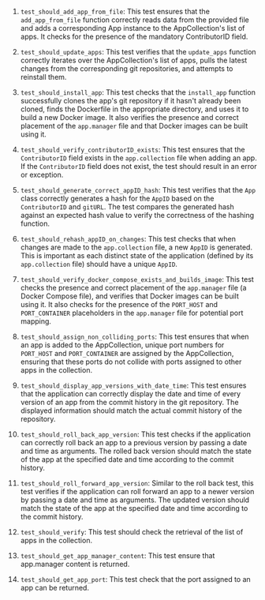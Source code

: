 1. `test_should_add_app_from_file`: This test ensures that the `add_app_from_file` function correctly reads data from the provided file and adds a corresponding App instance to the AppCollection's list of apps. It checks for the presence of the mandatory ContributorID field.

2. `test_should_update_apps`: This test verifies that the `update_apps` function correctly iterates over the AppCollection's list of apps, pulls the latest changes from the corresponding git repositories, and attempts to reinstall them.

3. `test_should_install_app`: This test checks that the `install_app` function successfully clones the app's git repository if it hasn't already been cloned, finds the Dockerfile in the appropriate directory, and uses it to build a new Docker image. It also verifies the presence and correct placement of the `app.manager` file and that Docker images can be built using it.

4. `test_should_verify_contributorID_exists`: This test ensures that the `ContributorID` field exists in the `app.collection` file when adding an app. If the `ContributorID` field does not exist, the test should result in an error or exception.

5. `test_should_generate_correct_appID_hash`: This test verifies that the `App` class correctly generates a hash for the `AppID` based on the `ContributorID` and `gitURL`. The test compares the generated hash against an expected hash value to verify the correctness of the hashing function.

6. `test_should_rehash_appID_on_changes`: This test checks that when changes are made to the `app.collection` file, a new `AppID` is generated. This is important as each distinct state of the application (defined by its `app.collection` file) should have a unique `AppID`.

7. `test_should_verify_docker_compose_exists_and_builds_image`: This test checks the presence and correct placement of the `app.manager` file (a Docker Compose file), and verifies that Docker images can be built using it. It also checks for the presence of the `PORT_HOST` and `PORT_CONTAINER` placeholders in the `app.manager` file for potential port mapping.

8. `test_should_assign_non_colliding_ports`: This test ensures that when an app is added to the AppCollection, unique port numbers for `PORT_HOST` and `PORT_CONTAINER` are assigned by the AppCollection, ensuring that these ports do not collide with ports assigned to other apps in the collection.

9. `test_should_display_app_versions_with_date_time`: This test ensures that the application can correctly display the date and time of every version of an app from the commit history in the git repository. The displayed information should match the actual commit history of the repository.

10. `test_should_roll_back_app_version`: This test checks if the application can correctly roll back an app to a previous version by passing a date and time as arguments. The rolled back version should match the state of the app at the specified date and time according to the commit history.

11. `test_should_roll_forward_app_version`: Similar to the roll back test, this test verifies if the application can roll forward an app to a newer version by passing a date and time as arguments. The updated version should match the state of the app at the specified date and time according to the commit history.

12. `test_should_verify`: This test should check the retrieval of the list of apps in the collection.

13. `test_should_get_app_manager_content`: This test ensure that app.manager content is returned.

14. `test_should_get_app_port`: This test check that the port assigned to an app can be returned.